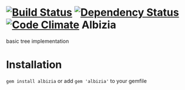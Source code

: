 [![Build Status](https://secure.travis-ci.org/pjambet/albizia.png)](http://travis-ci.org/pjambet/albizia) [![Dependency Status](https://gemnasium.com/pjambet/albizia.png)](https://gemnasium.com/pjambet/albizia) [![Code Climate](https://codeclimate.com/badge.png)](https://codeclimate.com/github/pjambet/albizia)
Albizia
=======

basic tree implementation

Installation
=

`gem install albizia`
or add 
`gem 'albizia'`
to your gemfile